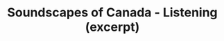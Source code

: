 ---
layout: manifest
title: Soundscapes of Canada - Listening (excerpt)
manifest_name: soundscapes-of-canada-listening-excerpt-

---